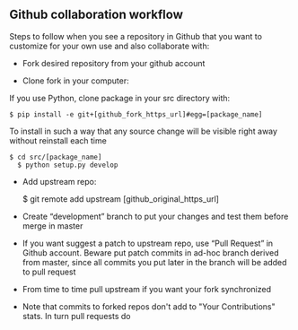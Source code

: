 Github collaboration workflow
-----------------------------

Steps to follow when you see a repository in Github that you want to customize for your own use and also collaborate with: 

* Fork desired repository from your github account

* Clone fork in your computer: 

If you use Python, clone package in your src directory with: 

    $ pip install -e git+[github_fork_https_url]#egg=[package_name]

To install in such a way that any source change will be visible right away without reinstall each time

    $ cd src/[package_name]
      $ python setup.py develop 

* Add upstream repo: 

    $ git remote add upstream [github_original_https_url]

* Create “development” branch to put your changes and test them before merge in master

* If you want suggest a patch to upstream repo, use “Pull Request” in Github account. Beware put patch commits in ad-hoc branch derived from master, since all commits you put later in the branch will be added to pull request  

* From time to time pull upstream if you want your fork synchronized

* Note that commits to forked repos don't add to "Your Contributions" stats. In turn pull requests do 
